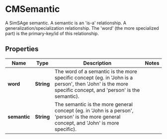 

# CMSemantic

A SimSAge semantic.  A semantic is an 'is-a' relationship.  A generalization/specialization relationship.  The 'word' (the more specialized part) is the primary-key/id of this relationship.

## Properties

| Name | Type | Description | Notes |
|------------ | ------------- | ------------- | -------------|
|**word** | **String** | The word of a semantic is the more specific concept (eg. in &#39;John is a person&#39;, then &#39;John&#39; is the more specific concept, and &#39;person&#39; is the semantic). |  |
|**semantic** | **String** | The semantic is the more general concept (eg. in &#39;John is a person&#39;, &#39;person&#39; is the more general concept, and &#39;John&#39; is more specific). |  |



